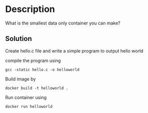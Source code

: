 # Description
What is the smallest data only container you can make?


## Solution

Create hello.c file and write a simple program to output hello world

compile the program using 

    gcc -static hello.c -o helloworld

Build image by 

    docker build -t helloworld .

Run container using 

    docker run helloworld
